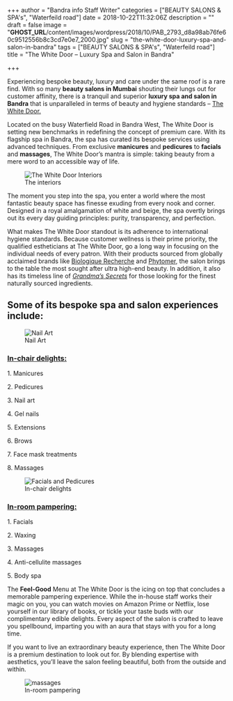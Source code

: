 +++
author = "Bandra info Staff Writer"
categories = ["BEAUTY SALONS &amp; SPA's", "Waterfeild road"]
date = 2018-10-22T11:32:06Z
description = ""
draft = false
image = "__GHOST_URL__/content/images/wordpress/2018/10/PAB_2793_d8a98ab76fe60c9512556b8c3cd7e0e7_2000.jpg"
slug = "the-white-door-luxury-spa-and-salon-in-bandra"
tags = ["BEAUTY SALONS &amp; SPA's", "Waterfeild road"]
title = "The White Door – Luxury Spa and Salon in Bandra"

+++


<p>Experiencing bespoke beauty, luxury and care under the same roof is a rare find. With so many <strong>beauty salons in Mumbai</strong> shouting their lungs out for customer affinity, there is a tranquil and superior <strong>luxury spa and salon in Bandra</strong> that is unparalleled in terms of beauty and hygiene standards – <a target="_blank" href="http://thewhitedoor.in">The White Door.</a></p>
<p>Located on the busy Waterfield Road in Bandra West, The White Door is setting new benchmarks in redefining the concept of premium care. With its flagship spa in Bandra, the spa has curated its bespoke services using advanced techniques. From exclusive <strong>manicures</strong> and <strong>pedicures</strong> to <strong>facials</strong> and <strong>massages</strong>, The White Door’s mantra is simple: taking beauty from a mere word to an accessible way of life.</p>
<figure class="image regular"><picture style=""><source srcset="https://d2ijz6o5xay1xq.cloudfront.net/account_4266/PAB_2788_de02290585dc5d39cb168f1998e6fca0_800.jpg 1x" media="(max-width: 768px)"><source srcset="https://d2ijz6o5xay1xq.cloudfront.net/account_4266/PAB_2788_de02290585dc5d39cb168f1998e6fca0_800.jpg 1x" media="(min-width: 769px)"><img style="" alt="The White Door Interiors" src="https://i1.wp.com/d2ijz6o5xay1xq.cloudfront.net/account_4266/PAB_2788_de02290585dc5d39cb168f1998e6fca0_800.jpg?w=850&#038;ssl=1" data-recalc-dims="1"></picture><figcaption>The interiors</figcaption></figure>
<p>The moment you step into the spa, you enter a world where the most fantastic beauty space has finesse exuding from every nook and corner. Designed in a royal amalgamation of white and beige, the spa overtly brings out its every day guiding principles: purity, transparency, and perfection.</p>
<p>What makes The White Door standout is its adherence to international hygiene standards. Because customer wellness is their prime priority, the qualified estheticians at The White Door, go a long way in focusing on the individual needs of every patron. With their products sourced from globally acclaimed brands like <u>Biologique Recherche</u> and <u>Phytomer</u>, the salon brings to the table the most sought after ultra high-end beauty. In addition, it also has its timeless line of <u><em>Grandma’s Secrets</em></u> for those looking for the finest naturally sourced ingredients.</p>
<h2>Some of its bespoke spa and salon experiences include:</h2>
<figure class="image regular"><picture style=""><source srcset="https://d2ijz6o5xay1xq.cloudfront.net/account_4266/3I6A2301-Edit_ac8ee6f33af2e2798fa8516a94a56200_800.jpg 1x" media="(max-width: 768px)"><source srcset="https://d2ijz6o5xay1xq.cloudfront.net/account_4266/3I6A2301-Edit_ac8ee6f33af2e2798fa8516a94a56200_800.jpg 1x" media="(min-width: 769px)"><img style="" alt="Nail Art" src="https://i2.wp.com/d2ijz6o5xay1xq.cloudfront.net/account_4266/3I6A2301-Edit_ac8ee6f33af2e2798fa8516a94a56200_800.jpg?w=850&#038;ssl=1" data-recalc-dims="1"></picture><figcaption>Nail Art</figcaption></figure>
<h3><u><strong>In-chair delights:</strong></u></h3>
<p>1. Manicures</p>
<p>2. Pedicures</p>
<p>3. Nail art</p>
<p>4. Gel nails</p>
<p>5. Extensions</p>
<p>6. Brows</p>
<p>7. Face mask treatments</p>
<p>8. Massages</p>
<figure class="image regular"><picture style=""><source srcset="https://d2ijz6o5xay1xq.cloudfront.net/account_4266/NSC_7221work1_1d4e4841dff4d0c4313e598cb6b19a1b_800.jpg 1x" media="(max-width: 768px)"><source srcset="https://d2ijz6o5xay1xq.cloudfront.net/account_4266/NSC_7221work1_1d4e4841dff4d0c4313e598cb6b19a1b_800.jpg 1x" media="(min-width: 769px)"><img style="" alt="Facials and Pedicures" src="https://i1.wp.com/d2ijz6o5xay1xq.cloudfront.net/account_4266/NSC_7221work1_1d4e4841dff4d0c4313e598cb6b19a1b_800.jpg?w=850&#038;ssl=1" data-recalc-dims="1"></picture><figcaption>In-chair delights</figcaption></figure>
<h3><u><strong>In-room pampering:</strong></u></h3>
<p>1. Facials</p>
<p>2. Waxing</p>
<p>3. Massages</p>
<p>4. Anti-cellulite massages</p>
<p>5. Body spa</p>
<p>The <strong>Feel-Good</strong> Menu at The White Door is the icing on top that concludes a memorable pampering experience. While the in-house staff works their magic on you, you can watch movies on Amazon Prime or Netflix, lose yourself in our library of books, or tickle your taste buds with our complimentary edible delights. Every aspect of the salon is crafted to leave you spellbound, imparting you with an aura that stays with you for a long time.</p>
<p>If you want to live an extraordinary beauty experience, then The White Door is a premium destination to look out for. By blending expertise with aesthetics, you’ll leave the salon feeling beautiful, both from the outside and within.</p>
<figure class="image regular"><picture style=""><source srcset="https://d2ijz6o5xay1xq.cloudfront.net/account_4266/NSC_7590work1_5cf430837a7012c44b2733c9439982c6_800.jpg 1x" media="(max-width: 768px)"><source srcset="https://d2ijz6o5xay1xq.cloudfront.net/account_4266/NSC_7590work1_5cf430837a7012c44b2733c9439982c6_800.jpg 1x" media="(min-width: 769px)"><img style="" alt="massages" src="https://i0.wp.com/d2ijz6o5xay1xq.cloudfront.net/account_4266/NSC_7590work1_5cf430837a7012c44b2733c9439982c6_800.jpg?w=850&#038;ssl=1" data-recalc-dims="1"></picture><figcaption>In-room pampering</figcaption></figure>
<p><!-- strchf script --><script>        if(window.strchfSettings === undefined) window.strchfSettings = {};    window.strchfSettings.stats = {url: "https://urban-wiz.storychief.io/the-white-door-luxury-spa-and-salon-in-bandra?id=780168766&type=2",title: "The White Door – Luxury Spa and Salon in Bandra",id: "5898643e-cb57-4197-adf1-22d855b8bf1d"};            (function(d, s, id) {      var js, sjs = d.getElementsByTagName(s)[0];      if (d.getElementById(id)) {window.strchf.update(); return;}      js = d.createElement(s); js.id = id;      js.src = "https://d37oebn0w9ir6a.cloudfront.net/scripts/v0/strchf.js";      js.async = true;      sjs.parentNode.insertBefore(js, sjs);    }(document, 'script', 'storychief-jssdk'))    </script><!-- End strchf script --></p>




